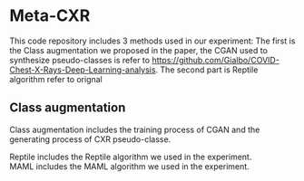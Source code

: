 # Meta-CXR
This code repository includes 3 methods used in our experiment:
The first is the Class augmentation we proposed in the paper, the CGAN used to synthesize pseudo-classes is refer to https://github.com/Gialbo/COVID-Chest-X-Rays-Deep-Learning-analysis. 
The second part is Reptile algorithm refer to orignal 


## Class augmentation
Class augmentation includes the training process of CGAN and the generating process of CXR pseudo-classe.



Reptile includes the Reptile algorithm we used in the experiment.  
MAML includes the MAML algorithm we used in the experiment.  
